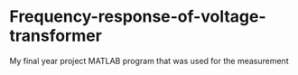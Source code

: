 # Frequency-response-of-voltage-transformer
My final year project MATLAB program that was used for the measurement
